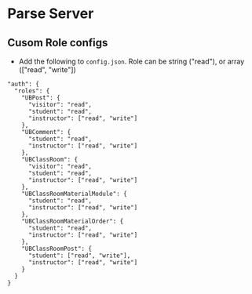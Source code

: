 # Parse Server

## Cusom Role configs

- Add the following to `config.json`. Role can be string ("read"), or array (["read", "write"])

```
"auth": {
  "roles": {
    "UBPost": {
      "visitor": "read",
      "student": "read",
      "instructor": ["read", "write"]
    },
    "UBComment": {
      "student": "read",
      "instructor": ["read", "write"]
    },
    "UBClassRoom": {
      "visitor": "read",
      "student": "read",
      "instructor": ["read", "write"]
    },
    "UBClassRoomMaterialModule": {
      "student": "read",
      "instructor": ["read", "write"]
    },
    "UBClassRoomMaterialOrder": {
      "student": "read",
      "instructor": ["read", "write"]
    },
    "UBClassRoomPost": {
      "student": ["read", "write"],
      "instructor": ["read", "write"]
    }
  }
}
```
